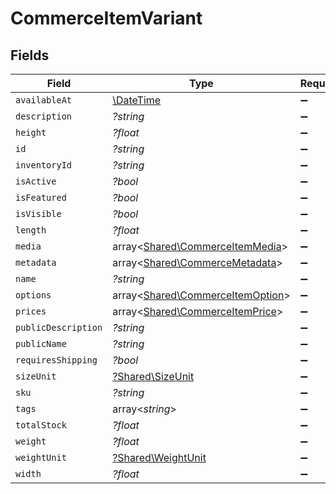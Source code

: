 # CommerceItemVariant


## Fields

| Field                                                                         | Type                                                                          | Required                                                                      | Description                                                                   |
| ----------------------------------------------------------------------------- | ----------------------------------------------------------------------------- | ----------------------------------------------------------------------------- | ----------------------------------------------------------------------------- |
| `availableAt`                                                                 | [\DateTime](https://www.php.net/manual/en/class.datetime.php)                 | :heavy_minus_sign:                                                            | N/A                                                                           |
| `description`                                                                 | *?string*                                                                     | :heavy_minus_sign:                                                            | N/A                                                                           |
| `height`                                                                      | *?float*                                                                      | :heavy_minus_sign:                                                            | N/A                                                                           |
| `id`                                                                          | *?string*                                                                     | :heavy_minus_sign:                                                            | N/A                                                                           |
| `inventoryId`                                                                 | *?string*                                                                     | :heavy_minus_sign:                                                            | N/A                                                                           |
| `isActive`                                                                    | *?bool*                                                                       | :heavy_minus_sign:                                                            | N/A                                                                           |
| `isFeatured`                                                                  | *?bool*                                                                       | :heavy_minus_sign:                                                            | N/A                                                                           |
| `isVisible`                                                                   | *?bool*                                                                       | :heavy_minus_sign:                                                            | N/A                                                                           |
| `length`                                                                      | *?float*                                                                      | :heavy_minus_sign:                                                            | N/A                                                                           |
| `media`                                                                       | array<[Shared\CommerceItemMedia](../../Models/Shared/CommerceItemMedia.md)>   | :heavy_minus_sign:                                                            | N/A                                                                           |
| `metadata`                                                                    | array<[Shared\CommerceMetadata](../../Models/Shared/CommerceMetadata.md)>     | :heavy_minus_sign:                                                            | N/A                                                                           |
| `name`                                                                        | *?string*                                                                     | :heavy_minus_sign:                                                            | N/A                                                                           |
| `options`                                                                     | array<[Shared\CommerceItemOption](../../Models/Shared/CommerceItemOption.md)> | :heavy_minus_sign:                                                            | N/A                                                                           |
| `prices`                                                                      | array<[Shared\CommerceItemPrice](../../Models/Shared/CommerceItemPrice.md)>   | :heavy_minus_sign:                                                            | N/A                                                                           |
| `publicDescription`                                                           | *?string*                                                                     | :heavy_minus_sign:                                                            | N/A                                                                           |
| `publicName`                                                                  | *?string*                                                                     | :heavy_minus_sign:                                                            | N/A                                                                           |
| `requiresShipping`                                                            | *?bool*                                                                       | :heavy_minus_sign:                                                            | N/A                                                                           |
| `sizeUnit`                                                                    | [?Shared\SizeUnit](../../Models/Shared/SizeUnit.md)                           | :heavy_minus_sign:                                                            | N/A                                                                           |
| `sku`                                                                         | *?string*                                                                     | :heavy_minus_sign:                                                            | N/A                                                                           |
| `tags`                                                                        | array<*string*>                                                               | :heavy_minus_sign:                                                            | N/A                                                                           |
| `totalStock`                                                                  | *?float*                                                                      | :heavy_minus_sign:                                                            | N/A                                                                           |
| `weight`                                                                      | *?float*                                                                      | :heavy_minus_sign:                                                            | N/A                                                                           |
| `weightUnit`                                                                  | [?Shared\WeightUnit](../../Models/Shared/WeightUnit.md)                       | :heavy_minus_sign:                                                            | N/A                                                                           |
| `width`                                                                       | *?float*                                                                      | :heavy_minus_sign:                                                            | N/A                                                                           |